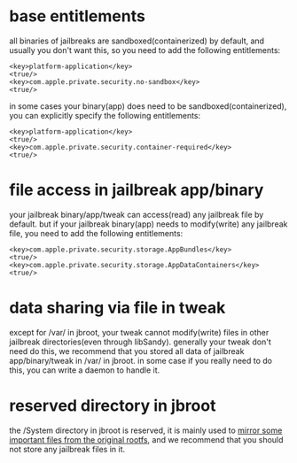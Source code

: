 # base entitlements

all binaries of jailbreaks are sandboxed(containerized) by default, 
and usually you don't want this, so you need to add the following entitlements:

```
<key>platform-application</key>
<true/>
<key>com.apple.private.security.no-sandbox</key>
<true/>
```

in some cases your binary(app) does need to be sandboxed(containerized), you can explicitly specify the following entitlements:

```
<key>platform-application</key>
<true/>
<key>com.apple.private.security.container-required</key>
<true/>
```

# file access in jailbreak app/binary

your jailbreak binary/app/tweak can access(read) any jailbreak file by default. 
but if your jailbreak binary(app) needs to modify(write) any jailbreak file, you need to add the following entitlements:

```
<key>com.apple.private.security.storage.AppBundles</key>
<true/>
<key>com.apple.private.security.storage.AppDataContainers</key>
<true/>
```

# data sharing via file in tweak

except for /var/ in jbroot, your tweak cannot modify(write) files in other jailbreak directories(even through libSandy). 
generally your tweak don't need do this, we recommend that you stored all data of jailbreak app/binary/tweak in /var/ in jbroot.
in some case if you really need to do this, you can write a daemon to handle it.


# reserved directory in jbroot

the /System directory in jbroot is reserved, it is mainly used to [mirror some important files from the original rootfs](filemirror.md), 
and we recommend that you should not store any jailbreak files in it.


